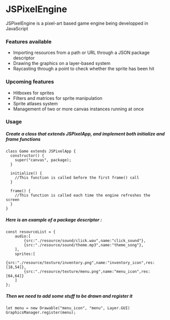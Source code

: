 # JSPixelEngine

JSPixelEngine is a pixel-art based game engine being developped in JavaScript

### Features available

- Importing resources from a path or URL through a JSON package descriptor
- Drawing the graphics on a layer-based system
- Raycasting through a point to check whether the sprite has been hit

### Upcoming features

- Hitboxes for sprites
- Filters and matrices for sprite manipulation
- Sprite atlases system
- Management of two or more canvas instances running at once

### Usage

##### Create a class that extends JSPixelApp, and implement both initialize and frame functions
```
class Game extends JSPixelApp {
  constructor() {
    super("canvas", package);
  }
  
  initialize() {
    //This function is called before the first frame() call
  }
  
  frame() {
    //This function is called each time the engine refreshes the screen
  }
}
```

##### Here is an example of a package descriptor :
```
const resourceList = {
    audio:[
        {src:"./resource/sound/click.wav",name:"click_sound"},
        {src:"./resource/sound/theme.mp3",name:"theme_song"},
    ],
    sprites:[
        {src:"./resource/texture/inventory.png",name:"inventory_icon",res:[18,54]},
        {src:"./resource/texture/menu.png",name:"menu_icon",res:[64,64]}
    ]
};
```

##### Then we need to add some stuff to be drawn and register it
```
let menu = new Drawable("menu_icon", "menu", Layer.GUI)
GraphicsManager.register(menu);
```
